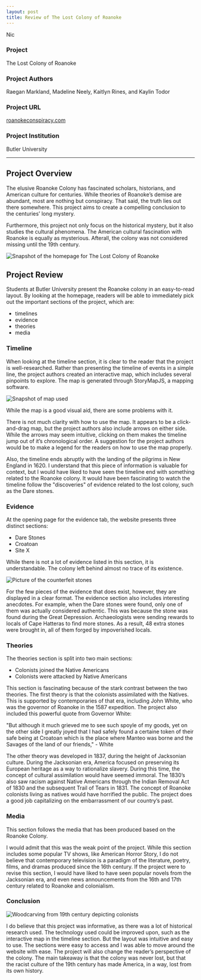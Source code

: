 ```yaml
---
layout: post
title: Review of The Lost Colony of Roanoke
---
```

Nic

### Project
The Lost Colony of Roanoke

### Project Authors
Raegan Markland, Madeline Neely, Kaitlyn Rines, and Kaylin Todor

### Project URL
[roanokeconspiracy.com](https://roanokeconspiracy.weebly.com)

### Project Institution
Butler University

---

## Project Overview

The elusive Roanoke Colony has fascinated scholars, historians, and American culture for centuries. While theories of Roanoke’s demise are abundant, most are nothing but conspiracy. That said, the truth lies out there somewhere. This project aims to create a compelling conclusion to the centuries’ long mystery. 

Furthermore, this project not only focus on the historical mystery, but it also studies the cultural phenomena. The American cultural fascination with Roanoke is equally as mysterious. Afterall, the colony was not considered missing until the 19th century.

![Snapshot of the homepage for The Lost Colony of Roanoke](https://nicpol16.github.io/Nic-Pol/images/SiteLayout.png)

## Project Review

Students at Butler University present the Roanoke colony in an easy-to-read layout. By looking at the homepage, readers will be able to immediately pick out the important sections of the project, which are:
* timelines
* evidence
* theories
* media


### Timeline

When looking at the timeline section, it is clear to the reader that the project is well-researched. Rather than presenting the timeline of events in a simple line, the project authors created an interactive map, which includes several pinpoints to explore. The map is generated through StoryMapJS, a mapping software.

![Snapshot of map used](https://nicpol16.github.io/Nic-Pol/images/map.png)

While the map is a good visual aid, there are some problems with it. 

There is not much clarity with how to use the map. It appears to be a click-and-drag map, but the project authors also include arrows on either side. While the arrows may seem intuitive, clicking on them makes the timeline jump out of it’s chronological order. A suggestion for the project authors would be to make a legend for the readers on how to use the map properly.

Also, the timeline ends abruptly with the landing of the pilgrims in New England in 1620. I understand that this piece of information is valuable for context, but I would have liked to have seen the timeline end with something related to the Roanoke colony. It would have been fascinating to watch the timeline follow the "discoveries" of evidence related to the lost colony, such as the Dare stones. 

### Evidence

At the opening page for the evidence tab, the website presents three distinct sections:
* Dare Stones
* Croatoan
* Site X

While there is not a lot of evidence listed in this section, it is understandable. The colony left behind almost no trace of its existence.

![Picture of the counterfeit stones](https://nicpol16.github.io/Nic-Pol/images/stones.png)

For the few pieces of the evidence that does exist, however, they are displayed in a clear format. The evidence section also includes interesting anecdotes. For example, when the Dare stones were found, only one of them was actually considered authentic. This was because the stone was found during the Great Depression. Archaeologists were sending rewards to locals of Cape Hatteras to find more stones. As a result, 48 extra stones were brought in, all of them forged by impoverished locals.

### Theories

The theories section is split into two main sections:
* Colonists joined the Native Americans
* Colonists were attacked by Native Americans

This section is fascinating because of the stark contrast between the two theories. The first theory is that the colonists assimilated with the Natives. This is supported by contemporaries of that era, including John White, who was the governor of Roanoke in the 1587 expedition. The project also included this powerful quote from Governor White:

"But although it much grieved me to see such spoyle of my goods, yet on the other side I greatly joyed that I had safely found a certaine token of their safe being at Croatoan which is the place where Manteo was borne and the Savages of the land of our friends," - White

The other theory was developed in 1837, during the height of Jacksonian culture. During the Jacksonian era, America focused on preserving its European heritage as a way to rationalize slavery. During this time, the concept of cultural assimilation would have seemed immoral. The 1830’s also saw racism against Native Americans through the Indian Removal Act of 1830 and the subsequent Trail of Tears in 1831. The concept of Roanoke colonists living as natives would have horrified the public. The project does a good job capitalizing on the embarrassment of our country’s past.

### Media

This section follows the media that has been produced based on the Roanoke Colony. 

I would admit that this was the weak point of the project. While this section includes some popular TV shows, like American Horror Story, I do not believe that contemporary television is a paradigm of the literature, poetry, films, and dramas produced since the 16th century. If the project were to revise this section, I would have liked to have seen popular novels from the Jacksonian era, and even news announcements from the 16th and 17th century related to Roanoke and colonialism.

### Conclusion

![Woodcarving from 19th century depicting colonists](https://nicpol16.github.io/Nic-Pol/images/conclusion.png)

I do believe that this project was informative, as there was a lot of historical research used. The technology used could be improved upon, such as the interactive map in the timeline section. But the layout was intuitive and easy to use. The sections were easy to access and I was able to move around the website with ease. The project will also change the reader’s perspective of the colony. The main takeaway is that the colony was never lost, but that the racist culture of the 19th century has made America, in a way, lost from its own history.
